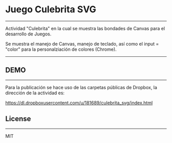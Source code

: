 Juego Culebrita SVG
=========

--------------
Actividad "Culebrita" en la cual se muestra las bondades de Canvas para el desarrollo de Juegos.

Se muestra el manejo de Canvas, manejo de teclado, así como el input = "color" para la personalziación de colores (Chrome).


--------------
DEMO
--------------
--------------

Para la publicación se hace uso de las carpetas públicas de Dropbox, la dirección de la actividad es:


https://dl.dropboxusercontent.com/u/181689/culebrita_svg/index.html


License
----
----

MIT

